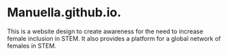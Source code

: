 # Manuella.github.io.
This is a website design to create awareness for the need to increase female inclusion in STEM. It also provides a platform for a global network of females in STEM.
